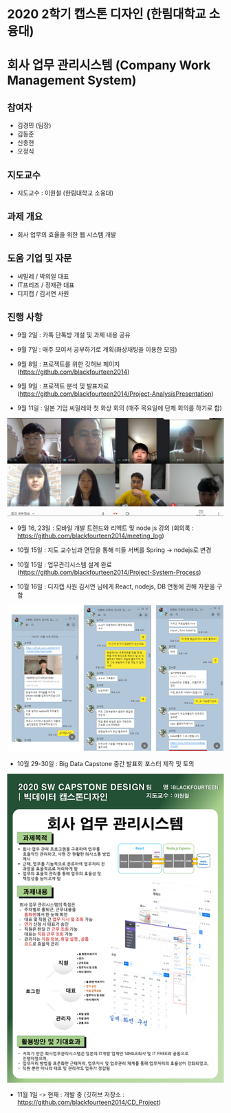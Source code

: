 # 2020 2학기 캡스톤 디자인 (한림대학교 소융대)
# 회사 업무 관리시스템 (Company Work Management System)
## 참여자
- 김경민 (팀장)
- 김동준
- 신종현
- 오정식
## 지도교수
- 지도교수 : 이원철 (한림대학교 소융대)
## 과제 개요
- 회사 업무의 효율을 위한 웹 시스템 개발
## 도움 기업 및 자문
- 씨밀레 / 박의일 대표
- IT프리즈 / 정재관 대표
- 디지캡 / 김서연 사원
## 진행 사항
- 9월 2일 : 카톡 단톡방 개설 및 과제 내용 공유

- 9월 7일 : 매주 모여서 공부하기로 계획(화상채팅을 이용한 모임)

- 9월 8일 : 프로젝트를 위한 깃허브 페이지(https://github.com/blackfourteen2014)

- 9월 9일 : 프로젝트 분석 및 발표자료(https://github.com/blackfourteen2014/Project-AnalysisPresentation)

- 9월 11일 : 일본 기업 씨밀레와 첫 화상 회의 (매주 목요일에 단체 회의를 하기로 함)
<img src='./images/20_09_11_회의.PNG' width='550px'>

- 9월 16, 23일 : 모바일 개발 트렌드와 리액트 및 node js 강의
(회의록 : https://github.com/blackfourteen2014/meeting_log)

- 10월 15일 : 지도 교수님과 면담을 통해 미들 서버를 Spring -> nodejs로 변경

- 10월 15일 : 업무관리시스템 설계 완료(https://github.com/blackfourteen2014/Project-System-Process)

- 10월 16일 : 디지캡 사원 김서연 님에게 React, nodejs, DB 연동에 관해 자문을 구함
<img src='./images/20_10_16_자문.PNG' width='550px'>

- 10월 29-30일 : Big Data Capstone 중간 발표회 포스터 제작 및 토의
<img src='./images/20년2학기포스터_빅데이터_BlackFourTeen.png'>

- 11월 1일 -> 현재 : 개발 중 (깃허브 저장소 : https://github.com/blackfourteen2014/CD_Project)






